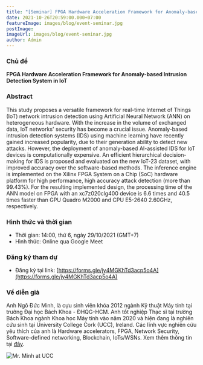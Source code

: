 ```yaml
---
title: "[Seminar] FPGA Hardware Acceleration Framework for Anomaly-based Intrusion Detection System in IoT [VI]"
date: 2021-10-26T20:59:00.000+07:00
featureImage: images/blog/event-seminar.jpg
postImage: 
imageUrl: images/blog/event-seminar.jpg
author: Admin
---
```


### Chủ đề
**FPGA Hardware Acceleration Framework for Anomaly-based Intrusion Detection System in IoT**

### Abstract

This study proposes a versatile framework for real-time Internet of Things (IoT) network intrusion detection using Artificial Neural Network (ANN) on heterogeneous hardware. With the increase in the volume of exchanged data, IoT networks' security has become a crucial issue. Anomaly-based intrusion detection systems (IDS) using machine learning have recently gained increased popularity, due to their generation ability to detect new attacks. However, the deployment of anomaly-based AI-assisted IDS for IoT devices is computationally expensive. An efficient hierarchical decision-making for IDS is proposed and evaluated on the new IoT-23 dataset, with improved accuracy over the software-based methods. The inference engine is implemented on the Xilinx FPGA System on a Chip (SoC) hardware platform for high performance, high accuracy attack detection (more than 99.43\%). For the resulting implemented design, the processing time of the ANN model on FPGA with an xc7z020clg400 device is 6.6 times and 40.5 times faster than GPU Quadro M2000 and CPU E5-2640 2.60GHz, respectively.

### Hình thức và thời gian

+ Thời gian: 14:00, thứ 6, ngày 29/10/2021 (GMT+7)
+ Hình thức: Online qua Google Meet

### Đăng ký tham dự

+ Đăng ký tại link: [https://forms.gle/jy4MGKhTd3acp5o4A](https://forms.gle/jy4MGKhTd3acp5o4A)

### Về diễn giả

Anh Ngô Đức Minh, là cựu sinh viên khóa 2012 ngành Kỹ thuật Máy tính tại trường Đại học Bách Khoa - ĐHQG-HCM. Anh tốt nghiệp Thạc sĩ tại trường Bách Khoa ngành Khoa học Máy tính vào năm 2020 và hiện đang là nghiên cứu sinh tại University College Cork (UCC), Ireland. Các lĩnh vực nghiên cứu yêu thích của anh là Hardware accelerators, FPGA, Network Security, Software-defined networking, Blockchain, IoTs/WSNs. Xem thêm thông tin tại [đây](https://www.insight-centre.org/our-team/duc-minh-ngo/).

![Mr. Minh at UCC](https://lh3.googleusercontent.com/pw/AM-JKLVoWWHHR0DE9yEvm0JEAdxmT3Fz8tQDFBkP_O0Ni2YlHCcm-UDjqxH8jNu6k23wLlgG_XBmNx7q4NltLHQK2R3OSNn7ixnxRxVCkh9nMI2nozxDCZOmqfgDZk8PJDWNW-MgLGC9MZuDkGehQalL0b1A=w747-h994-no?authuser=0)  


